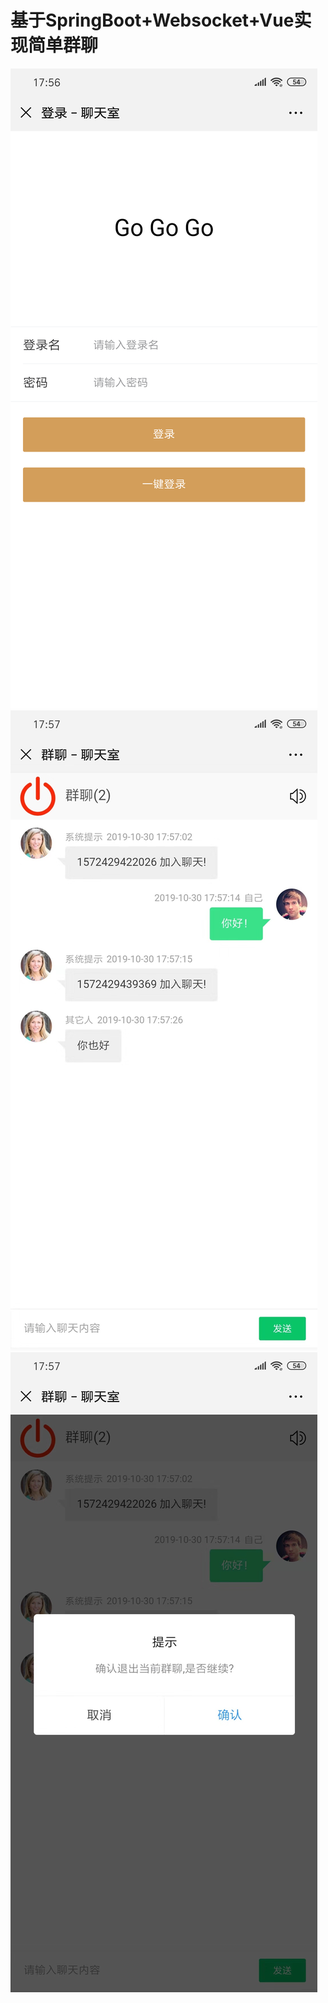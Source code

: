 # 基于SpringBoot+Websocket+Vue实现简单群聊

![登录](https://github.com/jinkun2014/Chating/blob/master/docs/1.png)
![聊天](https://github.com/jinkun2014/Chating/blob/master/docs/2.png)
![退出](https://github.com/jinkun2014/Chating/blob/master/docs/3.png)
